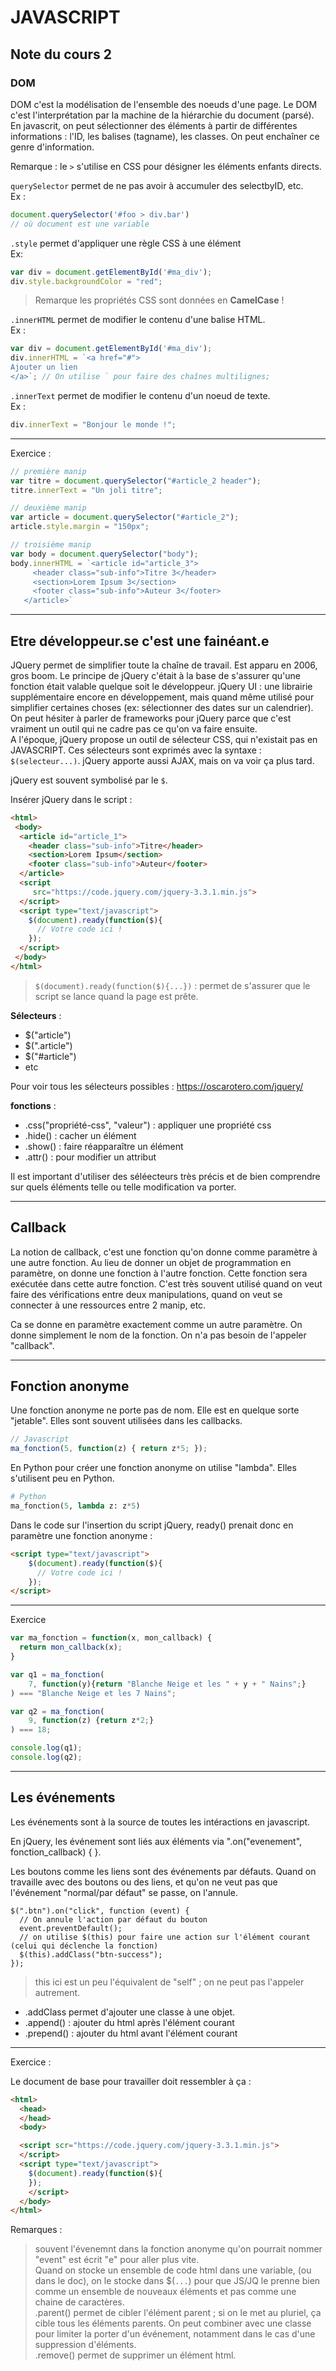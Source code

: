 # JAVASCRIPT

## Note du cours 2

### DOM
DOM c'est la modélisation de l'ensemble des noeuds d'une page. Le DOM c'est l'interprétation par la machine de la hiérarchie du document (parsé).  
En javascrit, on peut sélectionner des éléments à partir de différentes informations : l'ID, les balises (tagname), les classes. On peut enchaîner ce genre d'information.  

Remarque : le `>` s'utilise en CSS pour désigner les éléments enfants directs.  

`querySelector` permet de ne pas avoir à accumuler des selectbyID, etc.  
Ex :
``` JAVASCRIPT
document.querySelector('#foo > div.bar')
// où document est une variable
```  

`.style` permet d'appliquer une règle CSS à une élément  
Ex:
``` JAVASCRIPT
var div = document.getElementById('#ma_div');
div.style.backgroundColor = "red";
```
> Remarque les propriétés CSS sont données en **CamelCase** !

`.innerHTML` permet de modifier le contenu d'une balise HTML.  
Ex :
``` JAVASCRIPT
var div = document.getElementById('#ma_div');
div.innerHTML = `<a href="#">
Ajouter un lien
</a>`; // On utilise ` pour faire des chaînes multilignes;
```

`.innerText` permet de modifier le contenu d'un noeud de texte.  
Ex :  
``` JAVASCRIPT
div.innerText = "Bonjour le monde !";
```
---

Exercice :  
``` JAVASCRIPT
// première manip
var titre = document.querySelector("#article_2 header");
titre.innerText = "Un joli titre";

// deuxième manip
var article = document.querySelector("#article_2");
article.style.margin = "150px";

// troisième manip
var body = document.querySelector("body");
body.innerHTML = `<article id="article_3">
     <header class="sub-info">Titre 3</header>
     <section>Lorem Ipsum 3</section>
     <footer class="sub-info">Auteur 3</footer>
   </article>`
```

---

## Etre développeur.se c'est une fainéant.e

JQuery permet de simplifier toute la chaîne de travail. Est apparu en 2006, gros boom. Le principe de jQuery c'était à la base de s'assurer qu'une fonction était valable quelque soit le développeur. jQuery UI : une librairie supplémentaire encore en développement, mais quand même utilisé pour simplifier certaines choses (ex: sélectionner des dates sur un calendrier). On peut hésiter à parler de frameworks pour jQuery parce que c'est vraiment un outil qui ne cadre pas ce qu'on va faire ensuite.  
A l'époque, jQuery propose un outil de sélecteur CSS, qui n'existait pas en JAVASCRIPT. Ces sélecteurs sont exprimés avec la syntaxe : `$(selecteur...)`. jQuery apporte aussi AJAX, mais on va voir ça plus tard.  

jQuery est souvent symbolisé par le `$`.

Insérer jQuery dans le script :  
``` html
<html>
 <body>
  <article id="article_1">
    <header class="sub-info">Titre</header>
    <section>Lorem Ipsum</section>
    <footer class="sub-info">Auteur</footer>
  </article>
  <script
     src="https://code.jquery.com/jquery-3.3.1.min.js">
  </script>
  <script type="text/javascript">
    $(document).ready(function($){
      // Votre code ici !
    });
  </script>
 </body>
</html>
```

> `$(document).ready(function($){...})` : permet de s'assurer que le script se lance quand la page est prête.  

**Sélecteurs** :  
- $("article")
- $(".article")
- $("#article")
- etc

Pour voir tous les sélecteurs possibles : https://oscarotero.com/jquery/

**fonctions** :
- .css("propriété-css", "valeur") : appliquer une propriété css
- .hide() : cacher un élément
- .show() : faire réapparaître un élément
- .attr() : pour modifier un attribut

Il est important d'utiliser des séléecteurs très précis et de bien comprendre sur quels éléments telle ou telle modification va porter.  

---

## Callback

La notion de callback, c'est une fonction qu'on donne comme paramètre à une autre fonction. Au lieu de donner un objet de programmation en paramètre, on donne une fonction à l'autre fonction. Cette fonction sera exécutée dans cette autre fonction. C'est très souvent utilisé quand on veut faire des vérifications entre deux manipulations, quand on veut se connecter à une ressources entre 2 manip, etc.  

Ca se donne en paramètre exactement comme un autre paramètre. On donne simplement le nom de la fonction. On n'a pas besoin de l'appeler "callback".  

---
## Fonction anonyme
Une fonction anonyme ne porte pas de nom. Elle est en quelque sorte "jetable". Elles sont souvent utilisées dans les callbacks.  

``` JAVASCRIPT
// Javascript
ma_fonction(5, function(z) { return z*5; });
```

En Python pour créer une fonction anonyme on utilise "lambda". Elles s'utilisent peu en Python.

``` Python
# Python
ma_fonction(5, lambda z: z*5)
```

Dans le code sur l'insertion du script jQuery, ready() prenait donc en paramètre une fonction anonyme :

``` html
<script type="text/javascript">
    $(document).ready(function($){
      // Votre code ici !
    });
</script>
```

---

Exercice  

``` JAVASCRIPT
var ma_fonction = function(x, mon_callback) {
  return mon_callback(x);
}

var q1 = ma_fonction(
    7, function(y){return "Blanche Neige et les " + y + " Nains";}
) === "Blanche Neige et les 7 Nains";

var q2 = ma_fonction(
	9, function(z) {return z*2;}
) === 18;

console.log(q1);
console.log(q2);
```

---

## Les événements

Les événements sont à la source de toutes les intéractions en javascript.  

En jQuery, les événement sont liés aux éléments via ".on("evenement", fonction_callback) { }.  

Les boutons comme les liens sont des événements par défauts. Quand on travaille avec des boutons ou des liens, et qu'on ne veut pas que l'événement "normal/par défaut" se passe, on l'annule.  


```
$(".btn").on("click", function (event) {
  // On annule l'action par défaut du bouton
  event.preventDefault();
  // on utilise $(this) pour faire une action sur l'élément courant (celui qui déclenche la fonction)
  $(this).addClass("btn-success");
});
```
> this ici est un peu l'équivalent de "self" ; on ne peut pas l'appeler autrement.  

- .addClass permet d'ajouter une classe à une objet.  
- .append() : ajouter du html après l'élément courant
- .prepend() : ajouter du html avant l'élément courant

---

Exercice :

Le document de base pour travailler doit ressembler à ça :  

``` HTML
<html>
  <head>
  </head>
  <body>

  <script scr="https://code.jquery.com/jquery-3.3.1.min.js">
  </script>
  <script type="text/javascript">
    $(document).ready(function($){
    });
    </script>
  </body>
</html>
```

Remarques :
> souvent l'évenemnt dans la fonction anonyme qu'on pourrait nommer "event" est écrit "e" pour aller plus vite.  
> Quand on stocke un ensemble de code html dans une variable, (ou dans le doc), on le stocke dans $(`...`) pour que JS/JQ le prenne bien comme un ensemble de nouveaux éléments et pas comme une chaine de caractères.  
> .parent() permet de cibler l'élément parent ; si on le met au pluriel, ça cible tous les éléments parents. On peut combiner avec une classe pour limiter la porter d'un événement, notamment dans le cas d'une suppression d'éléments.  
> .remove() permet de supprimer un élément html.  
>

